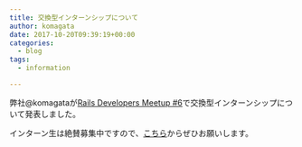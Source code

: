 ```yaml
---
title: 交換型インターンシップについて
author: komagata
date: 2017-10-20T09:39:19+00:00
categories:
  - blog
tags:
  - information

---
```

弊社@komagataが[Rails Developers Meetup #6](https://techplay.jp/event/631425)で交換型インターンシップについて発表しました。

<script async class="speakerdeck-embed" data-id="4c02b5f487534b6982e909a865e4801d" data-ratio="1.33333333333333" src="//speakerdeck.com/assets/embed.js"></script>


インターン生は絶賛募集中ですので、[こちら](http://256interns.com)からぜひお願いします。
